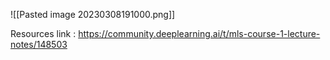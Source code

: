 ![[Pasted image 20230308191000.png]]

Resources link : https://community.deeplearning.ai/t/mls-course-1-lecture-notes/148503